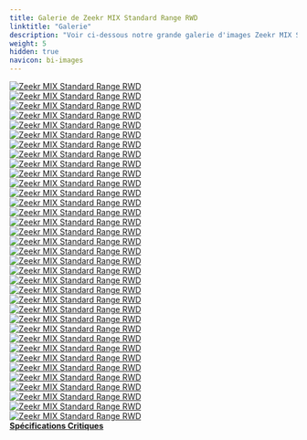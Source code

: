 ```yaml
---
title: Galerie de Zeekr MIX Standard Range RWD
linktitle: "Galerie"
description: "Voir ci-dessous notre grande galerie d'images Zeekr MIX Standard Range RWD. Cliquez sur les images pour des versions haute résolution."
weight: 5
hidden: true
navicon: bi-images
---
```

<!-- markdownlint-disable MD033 -->
<div class="row" id ="my-gallery">
	<div class="pswp-grid-item col-6 col-md-4">
		<a href="https://media.evkx.net/multimedia/models/zeekr/mix/mix_standard_range_rwd/camping_1.jpg"
data-pswp-src="https://media.evkx.net/multimedia/models/zeekr/mix/mix_standard_range_rwd/camping_1.jpg"
data-pswp-width="3000"
data-pswp-height="2000" 
target="_blank">
			<img src="https://media.evkx.net/multimedia/models/zeekr/mix/mix_standard_range_rwd/camping_1_xst.jpg" alt="Zeekr MIX Standard Range RWD" class="img-fluid " />
		</a>
	</div>
	<div class="pswp-grid-item col-6 col-md-4">
		<a href="https://media.evkx.net/multimedia/models/zeekr/mix/mix_standard_range_rwd/dynamic_1.jpg"
data-pswp-src="https://media.evkx.net/multimedia/models/zeekr/mix/mix_standard_range_rwd/dynamic_1.jpg"
data-pswp-width="3000"
data-pswp-height="2000" 
target="_blank">
			<img src="https://media.evkx.net/multimedia/models/zeekr/mix/mix_standard_range_rwd/dynamic_1_xst.jpg" alt="Zeekr MIX Standard Range RWD" class="img-fluid " />
		</a>
	</div>
	<div class="pswp-grid-item col-6 col-md-4">
		<a href="https://media.evkx.net/multimedia/models/zeekr/mix/mix_standard_range_rwd/dynamic_2.jpg"
data-pswp-src="https://media.evkx.net/multimedia/models/zeekr/mix/mix_standard_range_rwd/dynamic_2.jpg"
data-pswp-width="3000"
data-pswp-height="2000" 
target="_blank">
			<img src="https://media.evkx.net/multimedia/models/zeekr/mix/mix_standard_range_rwd/dynamic_2_xst.jpg" alt="Zeekr MIX Standard Range RWD" class="img-fluid " />
		</a>
	</div>
	<div class="pswp-grid-item col-6 col-md-4">
		<a href="https://media.evkx.net/multimedia/models/zeekr/mix/mix_standard_range_rwd/dynamic_3.jpg"
data-pswp-src="https://media.evkx.net/multimedia/models/zeekr/mix/mix_standard_range_rwd/dynamic_3.jpg"
data-pswp-width="3000"
data-pswp-height="1999" 
target="_blank">
			<img src="https://media.evkx.net/multimedia/models/zeekr/mix/mix_standard_range_rwd/dynamic_3_xst.jpg" alt="Zeekr MIX Standard Range RWD" class="img-fluid " />
		</a>
	</div>
	<div class="pswp-grid-item col-6 col-md-4">
		<a href="https://media.evkx.net/multimedia/models/zeekr/mix/mix_standard_range_rwd/dynamic_4.jpg"
data-pswp-src="https://media.evkx.net/multimedia/models/zeekr/mix/mix_standard_range_rwd/dynamic_4.jpg"
data-pswp-width="3000"
data-pswp-height="1999" 
target="_blank">
			<img src="https://media.evkx.net/multimedia/models/zeekr/mix/mix_standard_range_rwd/dynamic_4_xst.jpg" alt="Zeekr MIX Standard Range RWD" class="img-fluid " />
		</a>
	</div>
	<div class="pswp-grid-item col-6 col-md-4">
		<a href="https://media.evkx.net/multimedia/models/zeekr/mix/mix_standard_range_rwd/dynamic_5.jpg"
data-pswp-src="https://media.evkx.net/multimedia/models/zeekr/mix/mix_standard_range_rwd/dynamic_5.jpg"
data-pswp-width="3000"
data-pswp-height="1999" 
target="_blank">
			<img src="https://media.evkx.net/multimedia/models/zeekr/mix/mix_standard_range_rwd/dynamic_5_xst.jpg" alt="Zeekr MIX Standard Range RWD" class="img-fluid " />
		</a>
	</div>
	<div class="pswp-grid-item col-6 col-md-4">
		<a href="https://media.evkx.net/multimedia/models/zeekr/mix/mix_standard_range_rwd/exterior_1.JPG"
data-pswp-src="https://media.evkx.net/multimedia/models/zeekr/mix/mix_standard_range_rwd/exterior_1.JPG"
data-pswp-width="3000"
data-pswp-height="1999" 
target="_blank">
			<img src="https://media.evkx.net/multimedia/models/zeekr/mix/mix_standard_range_rwd/exterior_1_xst.JPG" alt="Zeekr MIX Standard Range RWD" class="img-fluid " />
		</a>
	</div>
	<div class="pswp-grid-item col-6 col-md-4">
		<a href="https://media.evkx.net/multimedia/models/zeekr/mix/mix_standard_range_rwd/exterior_10.jpg"
data-pswp-src="https://media.evkx.net/multimedia/models/zeekr/mix/mix_standard_range_rwd/exterior_10.jpg"
data-pswp-width="3000"
data-pswp-height="2000" 
target="_blank">
			<img src="https://media.evkx.net/multimedia/models/zeekr/mix/mix_standard_range_rwd/exterior_10_xst.jpg" alt="Zeekr MIX Standard Range RWD" class="img-fluid " />
		</a>
	</div>
	<div class="pswp-grid-item col-6 col-md-4">
		<a href="https://media.evkx.net/multimedia/models/zeekr/mix/mix_standard_range_rwd/exterior_11.JPG"
data-pswp-src="https://media.evkx.net/multimedia/models/zeekr/mix/mix_standard_range_rwd/exterior_11.JPG"
data-pswp-width="3000"
data-pswp-height="1687" 
target="_blank">
			<img src="https://media.evkx.net/multimedia/models/zeekr/mix/mix_standard_range_rwd/exterior_11_xst.JPG" alt="Zeekr MIX Standard Range RWD" class="img-fluid " />
		</a>
	</div>
	<div class="pswp-grid-item col-6 col-md-4">
		<a href="https://media.evkx.net/multimedia/models/zeekr/mix/mix_standard_range_rwd/exterior_12.JPG"
data-pswp-src="https://media.evkx.net/multimedia/models/zeekr/mix/mix_standard_range_rwd/exterior_12.JPG"
data-pswp-width="3000"
data-pswp-height="2000" 
target="_blank">
			<img src="https://media.evkx.net/multimedia/models/zeekr/mix/mix_standard_range_rwd/exterior_12_xst.JPG" alt="Zeekr MIX Standard Range RWD" class="img-fluid " />
		</a>
	</div>
	<div class="pswp-grid-item col-6 col-md-4">
		<a href="https://media.evkx.net/multimedia/models/zeekr/mix/mix_standard_range_rwd/exterior_13.jpg"
data-pswp-src="https://media.evkx.net/multimedia/models/zeekr/mix/mix_standard_range_rwd/exterior_13.jpg"
data-pswp-width="3000"
data-pswp-height="2000" 
target="_blank">
			<img src="https://media.evkx.net/multimedia/models/zeekr/mix/mix_standard_range_rwd/exterior_13_xst.jpg" alt="Zeekr MIX Standard Range RWD" class="img-fluid " />
		</a>
	</div>
	<div class="pswp-grid-item col-6 col-md-4">
		<a href="https://media.evkx.net/multimedia/models/zeekr/mix/mix_standard_range_rwd/exterior_2.jpg"
data-pswp-src="https://media.evkx.net/multimedia/models/zeekr/mix/mix_standard_range_rwd/exterior_2.jpg"
data-pswp-width="3000"
data-pswp-height="2000" 
target="_blank">
			<img src="https://media.evkx.net/multimedia/models/zeekr/mix/mix_standard_range_rwd/exterior_2_xst.jpg" alt="Zeekr MIX Standard Range RWD" class="img-fluid " />
		</a>
	</div>
	<div class="pswp-grid-item col-6 col-md-4">
		<a href="https://media.evkx.net/multimedia/models/zeekr/mix/mix_standard_range_rwd/exterior_3.jpg"
data-pswp-src="https://media.evkx.net/multimedia/models/zeekr/mix/mix_standard_range_rwd/exterior_3.jpg"
data-pswp-width="3000"
data-pswp-height="2000" 
target="_blank">
			<img src="https://media.evkx.net/multimedia/models/zeekr/mix/mix_standard_range_rwd/exterior_3_xst.jpg" alt="Zeekr MIX Standard Range RWD" class="img-fluid " />
		</a>
	</div>
	<div class="pswp-grid-item col-6 col-md-4">
		<a href="https://media.evkx.net/multimedia/models/zeekr/mix/mix_standard_range_rwd/exterior_4.jpg"
data-pswp-src="https://media.evkx.net/multimedia/models/zeekr/mix/mix_standard_range_rwd/exterior_4.jpg"
data-pswp-width="3000"
data-pswp-height="2000" 
target="_blank">
			<img src="https://media.evkx.net/multimedia/models/zeekr/mix/mix_standard_range_rwd/exterior_4_xst.jpg" alt="Zeekr MIX Standard Range RWD" class="img-fluid " />
		</a>
	</div>
	<div class="pswp-grid-item col-6 col-md-4">
		<a href="https://media.evkx.net/multimedia/models/zeekr/mix/mix_standard_range_rwd/exterior_5.jpg"
data-pswp-src="https://media.evkx.net/multimedia/models/zeekr/mix/mix_standard_range_rwd/exterior_5.jpg"
data-pswp-width="3000"
data-pswp-height="2000" 
target="_blank">
			<img src="https://media.evkx.net/multimedia/models/zeekr/mix/mix_standard_range_rwd/exterior_5_xst.jpg" alt="Zeekr MIX Standard Range RWD" class="img-fluid " />
		</a>
	</div>
	<div class="pswp-grid-item col-6 col-md-4">
		<a href="https://media.evkx.net/multimedia/models/zeekr/mix/mix_standard_range_rwd/exterior_6.jpg"
data-pswp-src="https://media.evkx.net/multimedia/models/zeekr/mix/mix_standard_range_rwd/exterior_6.jpg"
data-pswp-width="3000"
data-pswp-height="2250" 
target="_blank">
			<img src="https://media.evkx.net/multimedia/models/zeekr/mix/mix_standard_range_rwd/exterior_6_xst.jpg" alt="Zeekr MIX Standard Range RWD" class="img-fluid " />
		</a>
	</div>
	<div class="pswp-grid-item col-6 col-md-4">
		<a href="https://media.evkx.net/multimedia/models/zeekr/mix/mix_standard_range_rwd/exterior_7.jpg"
data-pswp-src="https://media.evkx.net/multimedia/models/zeekr/mix/mix_standard_range_rwd/exterior_7.jpg"
data-pswp-width="3000"
data-pswp-height="2000" 
target="_blank">
			<img src="https://media.evkx.net/multimedia/models/zeekr/mix/mix_standard_range_rwd/exterior_7_xst.jpg" alt="Zeekr MIX Standard Range RWD" class="img-fluid " />
		</a>
	</div>
	<div class="pswp-grid-item col-6 col-md-4">
		<a href="https://media.evkx.net/multimedia/models/zeekr/mix/mix_standard_range_rwd/exterior_8.jpg"
data-pswp-src="https://media.evkx.net/multimedia/models/zeekr/mix/mix_standard_range_rwd/exterior_8.jpg"
data-pswp-width="3000"
data-pswp-height="1999" 
target="_blank">
			<img src="https://media.evkx.net/multimedia/models/zeekr/mix/mix_standard_range_rwd/exterior_8_xst.jpg" alt="Zeekr MIX Standard Range RWD" class="img-fluid " />
		</a>
	</div>
	<div class="pswp-grid-item col-6 col-md-4">
		<a href="https://media.evkx.net/multimedia/models/zeekr/mix/mix_standard_range_rwd/exterior_9.jpg"
data-pswp-src="https://media.evkx.net/multimedia/models/zeekr/mix/mix_standard_range_rwd/exterior_9.jpg"
data-pswp-width="3000"
data-pswp-height="1999" 
target="_blank">
			<img src="https://media.evkx.net/multimedia/models/zeekr/mix/mix_standard_range_rwd/exterior_9_xst.jpg" alt="Zeekr MIX Standard Range RWD" class="img-fluid " />
		</a>
	</div>
	<div class="pswp-grid-item col-6 col-md-4">
		<a href="https://media.evkx.net/multimedia/models/zeekr/mix/mix_standard_range_rwd/firstrowseats_1.jpg"
data-pswp-src="https://media.evkx.net/multimedia/models/zeekr/mix/mix_standard_range_rwd/firstrowseats_1.jpg"
data-pswp-width="3000"
data-pswp-height="2000" 
target="_blank">
			<img src="https://media.evkx.net/multimedia/models/zeekr/mix/mix_standard_range_rwd/firstrowseats_1_xst.jpg" alt="Zeekr MIX Standard Range RWD" class="img-fluid " />
		</a>
	</div>
	<div class="pswp-grid-item col-6 col-md-4">
		<a href="https://media.evkx.net/multimedia/models/zeekr/mix/mix_standard_range_rwd/frunk_1.jpg"
data-pswp-src="https://media.evkx.net/multimedia/models/zeekr/mix/mix_standard_range_rwd/frunk_1.jpg"
data-pswp-width="3000"
data-pswp-height="1999" 
target="_blank">
			<img src="https://media.evkx.net/multimedia/models/zeekr/mix/mix_standard_range_rwd/frunk_1_xst.jpg" alt="Zeekr MIX Standard Range RWD" class="img-fluid " />
		</a>
	</div>
	<div class="pswp-grid-item col-6 col-md-4">
		<a href="https://media.evkx.net/multimedia/models/zeekr/mix/mix_standard_range_rwd/headlights_1.JPG"
data-pswp-src="https://media.evkx.net/multimedia/models/zeekr/mix/mix_standard_range_rwd/headlights_1.JPG"
data-pswp-width="3000"
data-pswp-height="1999" 
target="_blank">
			<img src="https://media.evkx.net/multimedia/models/zeekr/mix/mix_standard_range_rwd/headlights_1_xst.JPG" alt="Zeekr MIX Standard Range RWD" class="img-fluid " />
		</a>
	</div>
	<div class="pswp-grid-item col-6 col-md-4">
		<a href="https://media.evkx.net/multimedia/models/zeekr/mix/mix_standard_range_rwd/headlights_2.JPG"
data-pswp-src="https://media.evkx.net/multimedia/models/zeekr/mix/mix_standard_range_rwd/headlights_2.JPG"
data-pswp-width="3000"
data-pswp-height="1999" 
target="_blank">
			<img src="https://media.evkx.net/multimedia/models/zeekr/mix/mix_standard_range_rwd/headlights_2_xst.JPG" alt="Zeekr MIX Standard Range RWD" class="img-fluid " />
		</a>
	</div>
	<div class="pswp-grid-item col-6 col-md-4">
		<a href="https://media.evkx.net/multimedia/models/zeekr/mix/mix_standard_range_rwd/headlights_3.JPG"
data-pswp-src="https://media.evkx.net/multimedia/models/zeekr/mix/mix_standard_range_rwd/headlights_3.JPG"
data-pswp-width="3000"
data-pswp-height="1999" 
target="_blank">
			<img src="https://media.evkx.net/multimedia/models/zeekr/mix/mix_standard_range_rwd/headlights_3_xst.JPG" alt="Zeekr MIX Standard Range RWD" class="img-fluid " />
		</a>
	</div>
	<div class="pswp-grid-item col-6 col-md-4">
		<a href="https://media.evkx.net/multimedia/models/zeekr/mix/mix_standard_range_rwd/headlights_4.JPG"
data-pswp-src="https://media.evkx.net/multimedia/models/zeekr/mix/mix_standard_range_rwd/headlights_4.JPG"
data-pswp-width="3000"
data-pswp-height="1999" 
target="_blank">
			<img src="https://media.evkx.net/multimedia/models/zeekr/mix/mix_standard_range_rwd/headlights_4_xst.JPG" alt="Zeekr MIX Standard Range RWD" class="img-fluid " />
		</a>
	</div>
	<div class="pswp-grid-item col-6 col-md-4">
		<a href="https://media.evkx.net/multimedia/models/zeekr/mix/mix_standard_range_rwd/headlights_5.JPG"
data-pswp-src="https://media.evkx.net/multimedia/models/zeekr/mix/mix_standard_range_rwd/headlights_5.JPG"
data-pswp-width="3000"
data-pswp-height="1999" 
target="_blank">
			<img src="https://media.evkx.net/multimedia/models/zeekr/mix/mix_standard_range_rwd/headlights_5_xst.JPG" alt="Zeekr MIX Standard Range RWD" class="img-fluid " />
		</a>
	</div>
	<div class="pswp-grid-item col-6 col-md-4">
		<a href="https://media.evkx.net/multimedia/models/zeekr/mix/mix_standard_range_rwd/interior_1.jpg"
data-pswp-src="https://media.evkx.net/multimedia/models/zeekr/mix/mix_standard_range_rwd/interior_1.jpg"
data-pswp-width="3000"
data-pswp-height="1999" 
target="_blank">
			<img src="https://media.evkx.net/multimedia/models/zeekr/mix/mix_standard_range_rwd/interior_1_xst.jpg" alt="Zeekr MIX Standard Range RWD" class="img-fluid " />
		</a>
	</div>
	<div class="pswp-grid-item col-6 col-md-4">
		<a href="https://media.evkx.net/multimedia/models/zeekr/mix/mix_standard_range_rwd/interior_2.jpg"
data-pswp-src="https://media.evkx.net/multimedia/models/zeekr/mix/mix_standard_range_rwd/interior_2.jpg"
data-pswp-width="3000"
data-pswp-height="1999" 
target="_blank">
			<img src="https://media.evkx.net/multimedia/models/zeekr/mix/mix_standard_range_rwd/interior_2_xst.jpg" alt="Zeekr MIX Standard Range RWD" class="img-fluid " />
		</a>
	</div>
	<div class="pswp-grid-item col-6 col-md-4">
		<a href="https://media.evkx.net/multimedia/models/zeekr/mix/mix_standard_range_rwd/interior_3.jpg"
data-pswp-src="https://media.evkx.net/multimedia/models/zeekr/mix/mix_standard_range_rwd/interior_3.jpg"
data-pswp-width="3000"
data-pswp-height="2000" 
target="_blank">
			<img src="https://media.evkx.net/multimedia/models/zeekr/mix/mix_standard_range_rwd/interior_3_xst.jpg" alt="Zeekr MIX Standard Range RWD" class="img-fluid " />
		</a>
	</div>
	<div class="pswp-grid-item col-6 col-md-4">
		<a href="https://media.evkx.net/multimedia/models/zeekr/mix/mix_standard_range_rwd/interior_4.jpg"
data-pswp-src="https://media.evkx.net/multimedia/models/zeekr/mix/mix_standard_range_rwd/interior_4.jpg"
data-pswp-width="3000"
data-pswp-height="2000" 
target="_blank">
			<img src="https://media.evkx.net/multimedia/models/zeekr/mix/mix_standard_range_rwd/interior_4_xst.jpg" alt="Zeekr MIX Standard Range RWD" class="img-fluid " />
		</a>
	</div>
	<div class="pswp-grid-item col-6 col-md-4">
		<a href="https://media.evkx.net/multimedia/models/zeekr/mix/mix_standard_range_rwd/main_1.jpg"
data-pswp-src="https://media.evkx.net/multimedia/models/zeekr/mix/mix_standard_range_rwd/main_1.jpg"
data-pswp-width="3000"
data-pswp-height="1999" 
target="_blank">
			<img src="https://media.evkx.net/multimedia/models/zeekr/mix/mix_standard_range_rwd/main_1_xst.jpg" alt="Zeekr MIX Standard Range RWD" class="img-fluid " />
		</a>
	</div>
	<div class="pswp-grid-item col-6 col-md-4">
		<a href="https://media.evkx.net/multimedia/models/zeekr/mix/mix_standard_range_rwd/rearlights_1.JPG"
data-pswp-src="https://media.evkx.net/multimedia/models/zeekr/mix/mix_standard_range_rwd/rearlights_1.JPG"
data-pswp-width="3000"
data-pswp-height="1999" 
target="_blank">
			<img src="https://media.evkx.net/multimedia/models/zeekr/mix/mix_standard_range_rwd/rearlights_1_xst.JPG" alt="Zeekr MIX Standard Range RWD" class="img-fluid " />
		</a>
	</div>
	<div class="pswp-grid-item col-6 col-md-4">
		<a href="https://media.evkx.net/multimedia/models/zeekr/mix/mix_standard_range_rwd/rearlights_2.JPG"
data-pswp-src="https://media.evkx.net/multimedia/models/zeekr/mix/mix_standard_range_rwd/rearlights_2.JPG"
data-pswp-width="3000"
data-pswp-height="1999" 
target="_blank">
			<img src="https://media.evkx.net/multimedia/models/zeekr/mix/mix_standard_range_rwd/rearlights_2_xst.JPG" alt="Zeekr MIX Standard Range RWD" class="img-fluid " />
		</a>
	</div>
	<div class="pswp-grid-item col-6 col-md-4">
		<a href="https://media.evkx.net/multimedia/models/zeekr/mix/mix_standard_range_rwd/roof_1.jpg"
data-pswp-src="https://media.evkx.net/multimedia/models/zeekr/mix/mix_standard_range_rwd/roof_1.jpg"
data-pswp-width="3000"
data-pswp-height="1687" 
target="_blank">
			<img src="https://media.evkx.net/multimedia/models/zeekr/mix/mix_standard_range_rwd/roof_1_xst.jpg" alt="Zeekr MIX Standard Range RWD" class="img-fluid " />
		</a>
	</div>
	<div class="pswp-grid-item col-6 col-md-4">
		<a href="https://media.evkx.net/multimedia/models/zeekr/mix/mix_standard_range_rwd/secondrowseats_1.jpg"
data-pswp-src="https://media.evkx.net/multimedia/models/zeekr/mix/mix_standard_range_rwd/secondrowseats_1.jpg"
data-pswp-width="3000"
data-pswp-height="2000" 
target="_blank">
			<img src="https://media.evkx.net/multimedia/models/zeekr/mix/mix_standard_range_rwd/secondrowseats_1_xst.jpg" alt="Zeekr MIX Standard Range RWD" class="img-fluid " />
		</a>
	</div>
</div>
<script type="module">
  import PhotoSwipeLightbox from '/js/photoswipe-lightbox.esm.js';
    const lightbox = new PhotoSwipeLightbox({
       gallery: '#my-gallery',
        children: 'a',
        pswpModule: () => import('/js/photoswipe.esm.js')
    });
lightbox.init();
</script>
<div class="mt-3 mb-3">
<a href="../specifications/" class="text-decoration-none text-black">
<strong><i class="bi-arrow-left"></i> Spécifications </strong>
</a>
<a href="../reviews/" class="text-decoration-none text-black float-end">
<strong>Critiques <i class="bi-arrow-right"></i></strong>
</a>
</div>
